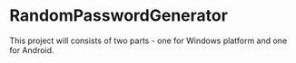 # RandomPasswordGenerator

This project will consists of two parts - one for Windows platform and one for Android.
